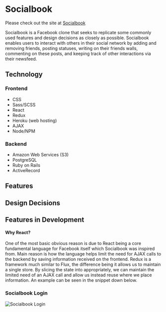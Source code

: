# Socialbook

Please check out the site at [Socialbook](http://www.socialbook.tech)

Socialbook is a Facebook clone that seeks to replicate some commonly used features and design decisions as closely as possible. Socialbook enables users to interact with others in their social network by adding and removing friends, posting statuses, writing on their friends walls, commenting on these posts, and keeping track of other interactions via their newsfeed. 

## Technology

### Frontend
  + CSS
  + Sass/SCSS
  + React
  + Redux
  + Heroku (web hosting)
  + AJAX
  + Node/NPM
  
### Backend
  + Amazon Web Services (S3)
  + PostgreSQL
  + Ruby on Rails
  + ActiveRecord
  
## Features

## Design Decisions

## Features in Development

#### Why React?

One of the most basic obvious reason is due to React being a core fundamental language for Facebook itself which Socialbook was inspired from. Main reason is how the language helps limit the need for AJAX calls to the backend by saving information received on the frontend. Redux is a framework much similar to Flux, the difference being it allows us to maintain a single store. By slicing the state into appropriately, we can maintain the limited need of an AJAX call and allow us instead reuse where we place information. An example can be seen in the snippet down below.

### Socialbook Login

![Socialbook Login](docs/loginGif.gif)
